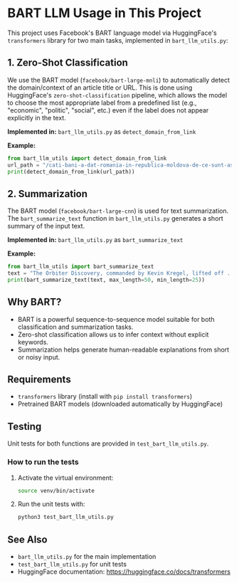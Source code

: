 # BART LLM Usage in This Project

This project uses Facebook's BART language model via HuggingFace's `transformers` library for two main tasks, implemented in `bart_llm_utils.py`:

## 1. Zero-Shot Classification

We use the BART model (`facebook/bart-large-mnli`) to automatically detect the domain/context of an article title or URL. This is done using HuggingFace's `zero-shot-classification` pipeline, which allows the model to choose the most appropriate label from a predefined list (e.g., "economic", "politic", "social", etc.) even if the label does not appear explicitly in the text.

**Implemented in:** `bart_llm_utils.py` as `detect_domain_from_link`

**Example:**
```python
from bart_llm_utils import detect_domain_from_link
url_path = "/cati-bani-a-dat-romania-in-republica-moldova-de-ce-sunt-ascunse-cifrele-5334542"
print(detect_domain_from_link(url_path))
```

## 2. Summarization

The BART model (`facebook/bart-large-cnn`) is used for text summarization. The `bart_summarize_text` function in `bart_llm_utils.py` generates a short summary of the input text.

**Implemented in:** `bart_llm_utils.py` as `bart_summarize_text`

**Example:**
```python
from bart_llm_utils import bart_summarize_text
text = "The Orbiter Discovery, commanded by Kevin Kregel, lifted off ..."
print(bart_summarize_text(text, max_length=50, min_length=25))
```

## Why BART?
- BART is a powerful sequence-to-sequence model suitable for both classification and summarization tasks.
- Zero-shot classification allows us to infer context without explicit keywords.
- Summarization helps generate human-readable explanations from short or noisy input.

## Requirements
- `transformers` library (install with `pip install transformers`)
- Pretrained BART models (downloaded automatically by HuggingFace)

## Testing

Unit tests for both functions are provided in `test_bart_llm_utils.py`.

### How to run the tests

1. Activate the virtual environment:
   ```bash
   source venv/bin/activate
   ```
2. Run the unit tests with:
   ```bash
   python3 test_bart_llm_utils.py
   ```

## See Also
- `bart_llm_utils.py` for the main implementation
- `test_bart_llm_utils.py` for unit tests
- HuggingFace documentation: https://huggingface.co/docs/transformers
